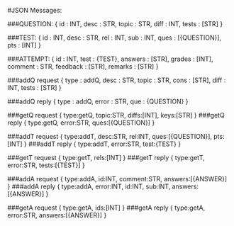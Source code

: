 #JSON Messages:

###QUESTION:
{ 
    id    : INT,
    desc  : STR,
    topic : STR,
    diff  : INT,
    tests : [STR]
}


###TEST:
{ 
    id   : INT,
    desc : STR,
    rel  : INT,
    sub  : INT,
    ques : [{QUESTION}],
    pts  : [INT]
}


###ATTEMPT:
{ 
    id       : INT,
    test     : {TEST},
    answers  : [STR],
    grades   : [INT],
    comment  : STR,
    feedback : [STR],
    remarks  : [STR]
}


###addQ request
{
    type  : addQ,
    desc  : STR,
    topic : STR,
    cons  : [STR],
    diff  : INT,
    tests : [STR]
}

###addQ reply
{
    type  : addQ,
    error : STR,
    que   : {QUESTION}
}


###getQ request
{
    type:getQ,
    topic:STR,
    diffs:[INT],
    keys:[STR]
}
###getQ reply
{
    type:getQ,
    error:STR,
    ques:[{QUESTION}]
}



###addT request
{
    type:addT,
    desc:STR,
    rel:INT,
    ques:[{QUESTION}],
    pts:[INT]
}
###addT reply
{
    type:addT,
    error:STR,
    test:{TEST}
}


###getT request
{
    type:getT,
    rels:[INT]
}
###getT reply
{
    type:getT,
    error:STR,
    tests:[{TEST}]
}


###addA request
{
    type:addA,
    id:INT,
    comment:STR,
    answers:[{ANSWER}]
}
###addA reply
{
    type:addA,
    error:INT,
    id:INT,
    sub:INT,
    answers:[{ANSWER}]
}


###getA request
{
    type:getA,
    ids:[INT]
}
###getA reply
{
    type:getA,
    error:STR,
    answers:[{ANSWER}]
}

